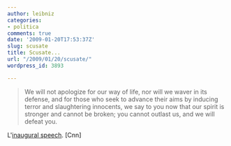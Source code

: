 ```yaml
---
author: leibniz
categories:
- politica
comments: true
date: '2009-01-20T17:53:37Z'
slug: scusate
title: Scusate...
url: "/2009/01/20/scusate/"
wordpress_id: 3893

---
```

> We will not apologize for our way of life, nor will we waver in its defense, and for those who seek to advance their aims by inducing terror and slaughtering innocents, we say to you now that our spirit is stronger and cannot be broken; you cannot outlast us, and we will defeat you.


L'[inaugural speech](http://edition.cnn.com/2009/POLITICS/01/20/obama.politics/index.html). [Cnn]
